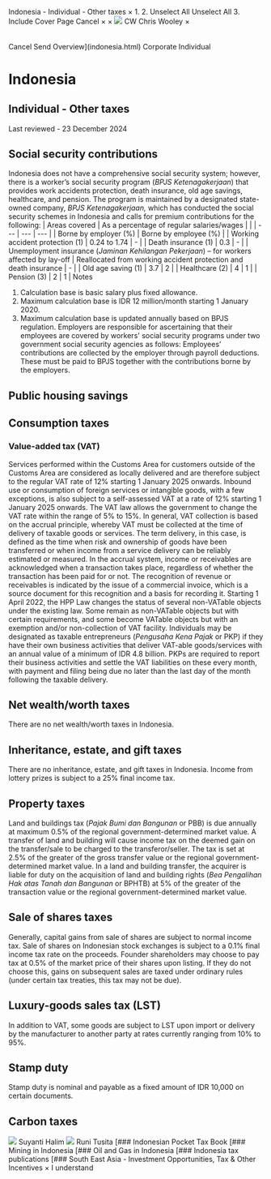 Indonesia - Individual - Other taxes
×
1.
2.
Unselect All
Unselect All
3.
Include Cover Page
Cancel
×
×
![](-/media/world-wide-tax-summaries/attachments/global---chris-wooley.ashx%3Frev=ac5e5f3223b34096b1afc2a6009c7320&revision=ac5e5f32-23b3-4096-b1af-c2a6009c7320&hash=859B7ADC84DC2CBEC9760E9E6EE7DE6D0A8BFCDF)
CW
Chris Wooley
×
######
Cancel
Send
Overview](indonesia.html)
Corporate
Individual
# Indonesia
## Individual - Other taxes
Last reviewed - 23 December 2024
## Social security contributions
Indonesia does not have a comprehensive social security system; however, there is a worker’s social security program (*BPJS Ketenagakerjaan*) that provides work accidents protection, death insurance, old age savings, healthcare, and pension. The program is maintained by a designated state-owned company, *BPJS Ketenagakerjaan,* which has conducted the social security schemes in Indonesia and calls for premium contributions for the following:
| Areas covered | As a percentage of regular salaries/wages | |
| --- | --- | --- |
| Borne by employer (%) | Borne by employee (%) |
| Working accident protection (1) | 0.24 to 1.74 | - |
| Death insurance (1) | 0.3 | - |
| Unemployment insurance (*Jaminan Kehilangan Pekerjaan*) – for workers affected by lay-off | Reallocated from working accident protection and death insurance | - |
| Old age saving (1) | 3.7 | 2 |
| Healthcare (2) | 4 | 1 |
| Pension (3) | 2 | 1 |
Notes
1. Calculation base is basic salary plus fixed allowance.
2. Maximum calculation base is IDR 12 million/month starting 1 January 2020.
3. Maximum calculation base is updated annually based on BPJS regulation.
Employers are responsible for ascertaining that their employees are covered by workers' social security programs under two government social security agencies as follows:
Employees’ contributions are collected by the employer through payroll deductions. These must be paid to BPJS together with the contributions borne by the employers.
## Public housing savings
## Consumption taxes
### Value-added tax (VAT)
Services performed within the Customs Area for customers outside of the Customs Area are considered as locally delivered and are therefore subject to the regular VAT rate of 12% starting 1 January 2025 onwards. Inbound use or consumption of foreign services or intangible goods, with a few exceptions, is also subject to a self-assessed VAT at a rate of 12% starting 1 January 2025 onwards.
The VAT law allows the government to change the VAT rate within the range of 5% to 15%.
In general, VAT collection is based on the accrual principle, whereby VAT must be collected at the time of delivery of taxable goods or services. The term delivery, in this case, is defined as the time when risk and ownership of goods have been transferred or when income from a service delivery can be reliably estimated or measured. In the accrual system, income or receivables are acknowledged when a transaction takes place, regardless of whether the transaction has been paid for or not. The recognition of revenue or receivables is indicated by the issue of a commercial invoice, which is a source document for this recognition and a basis for recording it.
Starting 1 April 2022, the HPP Law changes the status of several non-VATable objects under the existing law. Some remain as non-VATable objects but with certain requirements, and some become VATable objects but with an exemption and/or non-collection of VAT facility.
Individuals may be designated as taxable entrepreneurs (*Pengusaha Kena Pajak* or PKP) if they have their own business activities that deliver VAT-able goods/services with an annual value of a minimum of IDR 4.8 billion. PKPs are required to report their business activities and settle the VAT liabilities on these every month, with payment and filing being due no later than the last day of the month following the taxable delivery.
## Net wealth/worth taxes
There are no net wealth/worth taxes in Indonesia.
## Inheritance, estate, and gift taxes
There are no inheritance, estate, and gift taxes in Indonesia. Income from lottery prizes is subject to a 25% final income tax.
## Property taxes
Land and buildings tax (*Pajak Bumi dan Bangunan* or PBB) is due annually at maximum 0.5% of the regional government-determined market value.
A transfer of land and building will cause income tax on the deemed gain on the transfer/sale to be charged to the transferor/seller. The tax is set at 2.5% of the greater of the gross transfer value or the regional government-determined market value.
In a land and building transfer, the acquirer is liable for duty on the acquisition of land and building rights (*Bea Pengalihan Hak atas Tanah dan Bangunan* or BPHTB) at 5% of the greater of the transaction value or the regional government-determined market value.
## Sale of shares taxes
Generally, capital gains from sale of shares are subject to normal income tax. Sale of shares on Indonesian stock exchanges is subject to a 0.1% final income tax rate on the proceeds. Founder shareholders may choose to pay tax at 0.5% of the market price of their shares upon listing. If they do not choose this, gains on subsequent sales are taxed under ordinary rules (under certain tax treaties, this tax may not be due).
## Luxury-goods sales tax (LST)
In addition to VAT, some goods are subject to LST upon import or delivery by the manufacturer to another party at rates currently ranging from 10% to 95%.
## Stamp duty
Stamp duty is nominal and payable as a fixed amount of IDR 10,000 on certain documents.
## Carbon taxes
![](-/media/world-wide-tax-summaries/indonesiasuyanti-halimindonesia--suyanti-halimjpg20200713131633974.ashx%3Frev=b0a593dfb07142e1951678fbc6ecb14a&revision=b0a593df-b071-42e1-9516-78fbc6ecb14a&hash=B009C15C5981717FDF5596D0098EBAB55DA3CB3B)
Suyanti Halim
![](-/media/world-wide-tax-summaries/indonesiaruni-tusitaindonesia--runi-tusitajpg20200713131730880.ashx%3Frev=ebaf430602b843e5a9f4ac347a9fea78&revision=ebaf4306-02b8-43e5-a9f4-ac347a9fea78&hash=A02AA8C2160A31C092210CCF8BF6515BD097FE6C)
Runi Tusita
[### Indonesian Pocket Tax Book
[### Mining in Indonesia
[### Oil and Gas in Indonesia
[### Indonesia tax publications
[### South East Asia - Investment Opportunities, Tax & Other Incentives
×
I understand